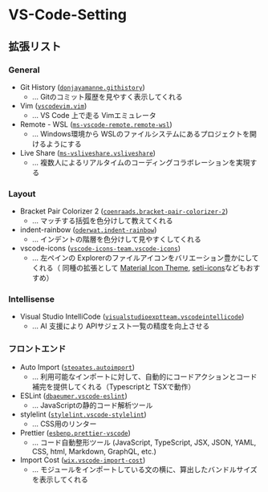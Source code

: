 # VS-Code-Setting

## 拡張リスト
### General
- Git History ([`donjayamanne.githistory`](https://marketplace.visualstudio.com/items?itemName=donjayamanne.githistory))
  - ... Gitのコミット履歴を見やすく表示してくれる
- Vim ([`vscodevim.vim`](https://marketplace.visualstudio.com/items?itemName=vscodevim.vim))
  - ... VS Code 上で走る Vimエミュレータ
- Remote - WSL ([`ms-vscode-remote.remote-wsl`](https://marketplace.visualstudio.com/items?itemName=ms-vscode-remote.remote-wsl))
  - ... Windows環境から WSLのファイルシステムにあるプロジェクトを開けるようにする
- Live Share ([`ms-vsliveshare.vsliveshare`](https://marketplace.visualstudio.com/items?itemName=MS-vsliveshare.vsliveshare))
  - ... 複数人によるリアルタイムのコーディングコラボレーションを実現する
### Layout
- Bracket Pair Colorizer 2 ([`coenraads.bracket-pair-colorizer-2`](https://marketplace.visualstudio.com/items?itemName=CoenraadS.bracket-pair-colorizer-2))
  - ... マッチする括弧を色分けして教えてくれる
- indent-rainbow ([`oderwat.indent-rainbow`](https://marketplace.visualstudio.com/items?itemName=oderwat.indent-rainbow))
  - ... インデントの階層を色分けして見やすくしてくれる
- vscode-icons ([`vscode-icons-team.vscode-icons`](https://marketplace.visualstudio.com/items?itemName=vscode-icons-team.vscode-icons))
  - ... 左ペインの Explorerのファイルアイコンをバリエーション豊かにしてくれる（ 同種の拡張として [Material Icon Theme](https://marketplace.visualstudio.com/items?itemName=PKief.material-icon-theme), [seti-icons](https://marketplace.visualstudio.com/items?itemName=qinjia.seti-icons)などもおすすめ）
### Intellisense
- Visual Studio IntelliCode ([`visualstudioexptteam.vscodeintellicode`](https://marketplace.visualstudio.com/items?itemName=VisualStudioExptTeam.vscodeintellicode))
  - ... AI 支援により APIサジェスト一覧の精度を向上させる
### フロントエンド
- Auto Import ([`steoates.autoimport`](https://marketplace.visualstudio.com/items?itemName=steoates.autoimport))
  - ... 利用可能なインポートに対して、自動的にコードアクションとコード補完を提供してくれる（Typescriptと TSXで動作）
- ESLint ([`dbaeumer.vscode-eslint`](https://marketplace.visualstudio.com/items?itemName=dbaeumer.vscode-eslint))
  - ... JavaScriptの静的コード解析ツール
- stylelint ([`stylelint.vscode-stylelint`](https://marketplace.visualstudio.com/items?itemName=stylelint.vscode-stylelint))
  - ... CSS用のリンター
- Prettier ([`esbenp.prettier-vscode`](https://marketplace.visualstudio.com/items?itemName=esbenp.prettier-vscode))
  - ... コード自動整形ツール (JavaScript, TypeScript, JSX, JSON, YAML, CSS, html, Markdown, GraphQL, etc.)
- Import Cost ([`wix.vscode-import-cost`](https://marketplace.visualstudio.com/items?itemName=wix.vscode-import-cost))
  - ... モジュールをインポートしている文の横に、算出したバンドルサイズを表示してくれる
